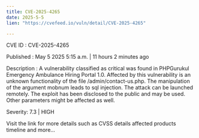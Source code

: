 ```yaml
---
title: CVE-2025-4265
date: 2025-5-5
lien: "https://cvefeed.io/vuln/detail/CVE-2025-4265"

---
```


CVE ID : CVE-2025-4265

Published :  May 5
2025
5:15 a.m. | 11 hours
2 minutes ago

Description : A vulnerability classified as critical was found in PHPGurukul Emergency Ambulance Hiring Portal 1.0. Affected by this vulnerability is an unknown functionality of the file /admin/contact-us.php. The manipulation of the argument mobnum leads to sql injection. The attack can be launched remotely. The exploit has been disclosed to the public and may be used. Other parameters might be affected as well.

Severity: 7.3 | HIGH

Visit the link for more details
such as CVSS details
affected products
timeline
and more...
